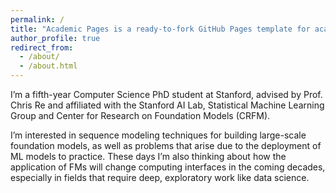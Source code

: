 ```yaml
---
permalink: /
title: "Academic Pages is a ready-to-fork GitHub Pages template for academic personal websites"
author_profile: true
redirect_from: 
  - /about/
  - /about.html
---
```


I’m a fifth-year Computer Science PhD student at Stanford, advised by Prof. Chris Re and affiliated with the Stanford AI Lab, Statistical Machine Learning Group and Center for Research on Foundation Models (CRFM).

I’m interested in sequence modeling techniques for building large-scale foundation models, as well as problems that arise due to the deployment of ML models to practice. These days I’m also thinking about how the application of FMs will change computing interfaces in the coming decades, especially in fields that require deep, exploratory work like data science.